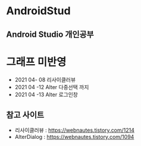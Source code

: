 # AndroidStud 

## Android Studio 개인공부






# 그래프 미반영
* 2021 04- 08 리사이클러뷰
* 2021 04 -12 Alter 다중선택 까지
* 2021 04 -13 Alter 로그인창 

## 참고 사이트
* 리사이클러뷰 : https://webnautes.tistory.com/1214
* AlterDialog : https://webnautes.tistory.com/1094

